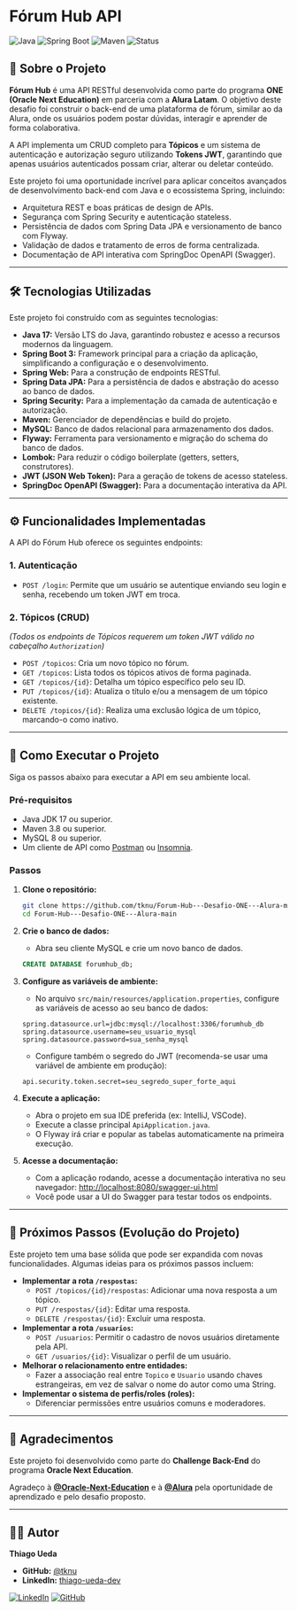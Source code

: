 

# Fórum Hub API

![Java](https://img.shields.io/badge/Java-17-blue)
![Spring Boot](https://img.shields.io/badge/Spring%20Boot-3.3.1-brightgreen)
![Maven](https://img.shields.io/badge/Maven-4.0.0-red)
![Status](https://img.shields.io/badge/Status-Concluído-green)

## 📖 Sobre o Projeto

**Fórum Hub** é uma API RESTful desenvolvida como parte do programa **ONE (Oracle Next Education)** em parceria com a **Alura Latam**. O objetivo deste desafio foi construir o back-end de uma plataforma de fórum, similar ao da Alura, onde os usuários podem postar dúvidas, interagir e aprender de forma colaborativa.

A API implementa um CRUD completo para **Tópicos** e um sistema de autenticação e autorização seguro utilizando **Tokens JWT**, garantindo que apenas usuários autenticados possam criar, alterar ou deletar conteúdo.

Este projeto foi uma oportunidade incrível para aplicar conceitos avançados de desenvolvimento back-end com Java e o ecossistema Spring, incluindo:
-   Arquitetura REST e boas práticas de design de APIs.
-   Segurança com Spring Security e autenticação stateless.
-   Persistência de dados com Spring Data JPA e versionamento de banco com Flyway.
-   Validação de dados e tratamento de erros de forma centralizada.
-   Documentação de API interativa com SpringDoc OpenAPI (Swagger).

---

## 🛠️ Tecnologias Utilizadas

Este projeto foi construído com as seguintes tecnologias:
-   **Java 17:** Versão LTS do Java, garantindo robustez e acesso a recursos modernos da linguagem.
-   **Spring Boot 3:** Framework principal para a criação da aplicação, simplificando a configuração e o desenvolvimento.
-   **Spring Web:** Para a construção de endpoints RESTful.
-   **Spring Data JPA:** Para a persistência de dados e abstração do acesso ao banco de dados.
-   **Spring Security:** Para a implementação da camada de autenticação e autorização.
-   **Maven:** Gerenciador de dependências e build do projeto.
-   **MySQL:** Banco de dados relacional para armazenamento dos dados.
-   **Flyway:** Ferramenta para versionamento e migração do schema do banco de dados.
-   **Lombok:** Para reduzir o código boilerplate (getters, setters, construtores).
-   **JWT (JSON Web Token):** Para a geração de tokens de acesso stateless.
-   **SpringDoc OpenAPI (Swagger):** Para a documentação interativa da API.

---

## ⚙️ Funcionalidades Implementadas

A API do Fórum Hub oferece os seguintes endpoints:

### 1. Autenticação
-   `POST /login`: Permite que um usuário se autentique enviando seu login e senha, recebendo um token JWT em troca.

### 2. Tópicos (CRUD)
*(Todos os endpoints de Tópicos requerem um token JWT válido no cabeçalho `Authorization`)*
-   `POST /topicos`: Cria um novo tópico no fórum.
-   `GET /topicos`: Lista todos os tópicos ativos de forma paginada.
-   `GET /topicos/{id}`: Detalha um tópico específico pelo seu ID.
-   `PUT /topicos/{id}`: Atualiza o título e/ou a mensagem de um tópico existente.
-   `DELETE /topicos/{id}`: Realiza uma exclusão lógica de um tópico, marcando-o como inativo.

---

## 🚀 Como Executar o Projeto

Siga os passos abaixo para executar a API em seu ambiente local.

### Pré-requisitos
-   Java JDK 17 ou superior.
-   Maven 3.8 ou superior.
-   MySQL 8 ou superior.
-   Um cliente de API como [Postman](https://www.postman.com/) ou [Insomnia](https://insomnia.rest/).

### Passos
1.  **Clone o repositório:**
    ```bash
    git clone https://github.com/tknu/Forum-Hub---Desafio-ONE---Alura-main.git
    cd Forum-Hub---Desafio-ONE---Alura-main
    ```

2.  **Crie o banco de dados:**
    -   Abra seu cliente MySQL e crie um novo banco de dados.
      ```sql
      CREATE DATABASE forumhub_db;
      ```

3.  **Configure as variáveis de ambiente:**
    -   No arquivo `src/main/resources/application.properties`, configure as variáveis de acesso ao seu banco de dados:
      ```properties
      spring.datasource.url=jdbc:mysql://localhost:3306/forumhub_db
      spring.datasource.username=seu_usuario_mysql
      spring.datasource.password=sua_senha_mysql
      ```
    -   Configure também o segredo do JWT (recomenda-se usar uma variável de ambiente em produção):
      ```properties
      api.security.token.secret=seu_segredo_super_forte_aqui
      ```

4.  **Execute a aplicação:**
    -   Abra o projeto em sua IDE preferida (ex: IntelliJ, VSCode).
    -   Execute a classe principal `ApiApplication.java`.
    -   O Flyway irá criar e popular as tabelas automaticamente na primeira execução.

5.  **Acesse a documentação:**
    -   Com a aplicação rodando, acesse a documentação interativa no seu navegador:
      [http://localhost:8080/swagger-ui.html](http://localhost:8080/swagger-ui.html)
    -   Você pode usar a UI do Swagger para testar todos os endpoints.

---

## 🔮 Próximos Passos (Evolução do Projeto)

Este projeto tem uma base sólida que pode ser expandida com novas funcionalidades. Algumas ideias para os próximos passos incluem:

-   **Implementar a rota `/respostas`:**
    -   `POST /topicos/{id}/respostas`: Adicionar uma nova resposta a um tópico.
    -   `PUT /respostas/{id}`: Editar uma resposta.
    -   `DELETE /respostas/{id}`: Excluir uma resposta.
-   **Implementar a rota `/usuarios`:**
    -   `POST /usuarios`: Permitir o cadastro de novos usuários diretamente pela API.
    -   `GET /usuarios/{id}`: Visualizar o perfil de um usuário.
-   **Melhorar o relacionamento entre entidades:**
    -   Fazer a associação real entre `Topico` e `Usuario` usando chaves estrangeiras, em vez de salvar o nome do autor como uma String.
-   **Implementar o sistema de perfis/roles (roles):**
    -   Diferenciar permissões entre usuários comuns e moderadores.

---

## 🤝 Agradecimentos

Este projeto foi desenvolvido como parte do **Challenge Back-End** do programa **Oracle Next Education**.

Agradeço à **[@Oracle-Next-Education](https://github.com/Oracle-Next-Education)** e à **[@Alura](https://github.com/alura)** pela oportunidade de aprendizado e pelo desafio proposto.

---

## 👨‍💻 Autor

**Thiago Ueda**

-   **GitHub:** [@tknu](https://github.com/tknu)
-   **LinkedIn:** [thiago-ueda-dev](https://www.linkedin.com/in/thiago-ueda-dev/)

[![LinkedIn](https://img.shields.io/badge/LinkedIn-0077B5?style=for-the-badge&logo=linkedin&logoColor=white)](https://www.linkedin.com/in/thiago-ueda-dev/)
[![GitHub](https://img.shields.io/badge/GitHub-181717?style=for-the-badge&logo=github&logoColor=white)](https://github.com/tknu)
